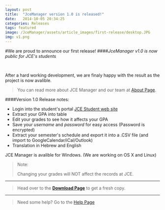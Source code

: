 ```yaml
---
layout: post
title:  "JceManager version 1.0 is released!"
date:   2014-10-05 20:34:25
categories: Releases
tags: featured
image: /JceManager/assets/article_images/first-release/desktop.JPG
img: v1.png
---
```

#We are proud to announce our first release!
####*JceManager v1.0 is now public for JCE's students*

<br>


After a hard working development, we are finaly happy with the result as the project is now avalible.

>You can read more about JCE Manager and our team at [About Page][about].

####Version 1.0 Release notes:
 - Login into the student's portal [JCE Student web site][jce]
 - Extract your GPA into table
 - Edit your grades to see how it affects your GPA
 - Save your <i>username</i> and <i>password</i> for easy access (Password is encrypted)
 - Extract your semester's schedule and export it into a .CSV file (and import to GoogleCalendar/iCal/Outlook)
 - Translation in Hebrew and English

JCE Manager is avalible for Windows.
(We are working on OS X and Linux)

 >Note:
 >
 >Changing your grades will NOT affect the records at JCE.

---
 >Head over to the [**Download Page**][download] to get a fresh copy.

---

 >Need some help? Go to the [Help Page][help]


[jce]:     	   https://yedion.jce.ac.il/student/
[download]:   /JceManager/download/
[about]: /JceManager/about/
[help]: /JceManager/help/

